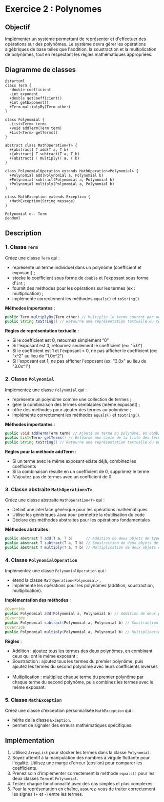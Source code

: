 # Exercice 2 : Polynomes

## Objectif

Implémenter un système permettant de représenter et d'effectuer des opérations sur des polynômes. 
Le système devra gérer les opérations algébriques de base telles que l'addition, la soustraction
et la multiplication de polynômes, tout en respectant les règles mathématiques appropriées.

## Diagramme de classes

```
@startuml
class Term {
  -double coefficient
  -int exponent
  +double getCoefficient()
  +int getExponent()
  +Term multiplyBy(Term other)
}

class Polynomial {
  -List<Term> terms
  +void addTerm(Term term)
  +List<Term> getTerms()
}

abstract class MathOperation<T> {
  +{abstract} T add(T a, T b)
  +{abstract} T subtract(T a, T b)
  +{abstract} T multiply(T a, T b)
}

class PolynomialOperation extends MathOperation<Polynomial> {
  +Polynomial add(Polynomial a, Polynomial b)
  +Polynomial subtract(Polynomial a, Polynomial b)
  +Polynomial multiply(Polynomial a, Polynomial b)
}

class MathException extends Exception {
  +MathException(String message)
}

Polynomial o-- Term
@enduml
```

## Description

### 1. Classe `Term`

Créez une classe `Term` qui :

- représente un terme individuel dans un polynôme (coefficient et exposant) ;
- stocke le coefficient sous forme de `double` et l'exposant sous forme d'`int` ;
- fournit des méthodes pour les opérations sur les termes (ex : multiplication) ;
- implémente correctement les méthodes `equals()` et `toString()`.

**Méthodes importantes** :

```java
public Term multiplyBy(Term other) // Multiplie le terme courant par un autre et retourne un nouveau terme
public String toString() // Retourne une représentation textuelle du terme (ex : "3.0x^2")
```

**Règles de représentation textuelle** :

- Si le coefficient est 0, retournez simplement "0"
- Si l'exposant est 0, retournez seulement le coefficient (ex: "5.0")
- Si le coefficient est 1 et l'exposant > 0, ne pas afficher le coefficient (ex: "x^2" au lieu de "1.0x^2")
- Si l'exposant est 1, ne pas afficher l'exposant (ex: "3.0x" au lieu de "3.0x^1")

### 2. Classe `Polynomial`

Implémentez une classe `Polynomial` qui :

- représente un polynôme comme une collection de termes ;
- gère la combinaison des termes semblables (même exposant) ;
- offre des méthodes pour ajouter des termes au polynôme ;
- implémente correctement les méthodes `equals()` et `toString()`.

**Méthodes importantes** :

```java
public void addTerm(Term term) // Ajoute un terme au polynôme, en combinant si nécessaire
public List<Term> getTerms() // Retourne une copie de la liste des termes
public String toString() // Retourne une représentation textuelle du polynôme (ex: "3.0x^2 + 2.0x + 1.0")
```

**Règles pour la méthode addTerm** :

- Si un terme avec le même exposant existe déjà, combinez les coefficients
- Si la combinaison résulte en un coefficient de 0, supprimez le terme
- N'ajoutez pas de termes avec un coefficient de 0

### 3. Classe abstraite `MathOperation<T>`

Créez une classe abstraite `MathOperation<T>` qui :

- Définit une interface générique pour les opérations mathématiques
- Utilise les génériques Java pour permettre la réutilisation du code
- Déclare des méthodes abstraites pour les opérations fondamentales

**Méthodes abstraites** :

```java
public abstract T add(T a, T b)      // Addition de deux objets de type T
public abstract T subtract(T a, T b) // Soustraction de deux objets de type T
public abstract T multiply(T a, T b) // Multiplication de deux objets de type T
```

### 4. Classe `PolynomialOperation`

Implémentez une classe `PolynomialOperation` qui :

- étend la classe `MathOperation<Polynomial>` ;
- implémente les opérations pour les polynômes (addition, soustraction, multiplication).

**Implémentation des méthodes** :

```java
@Override
public Polynomial add(Polynomial a, Polynomial b) // Addition de deux polynômes
@Override
public Polynomial subtract(Polynomial a, Polynomial b) // Soustraction de deux polynômes
@Override
public Polynomial multiply(Polynomial a, Polynomial b) // Multiplication de deux polynômes
```

**Règles** :

- Addition : ajoutez tous les termes des deux polynômes, en combinant ceux qui ont le même exposant ;
- Soustraction : ajoutez tous les termes du premier polynôme, puis ajoutez les termes du second polynôme avec leurs coefficients inversés ;
- Multiplication : multipliez chaque terme du premier polynôme par chaque terme du second polynôme, puis combinez les termes avec le même exposant.

### 5. Classe `MathException`

Créez une classe d'exception personnalisée `MathException` qui :

- hérite de la classe `Exception`.
- permet de signaler des erreurs mathématiques spécifiques.

## Implémentation

1. Utilisez `ArrayList` pour stocker les termes dans la classe `Polynomial`.
2. Soyez attentif à la manipulation des nombres à virgule flottante pour l'égalité. Utilisez une marge d'erreur (epsilon) pour comparer les coefficients.
3. Prenez soin d'implémenter correctement la méthode `equals()` pour les deux classes `Term` et `Polynomial`.
4. Testez chaque fonctionnalité avec des cas simples et plus complexes.
5. Pour la représentation en chaîne, assurez-vous de traiter correctement les signes (+ et -) entre les termes.
